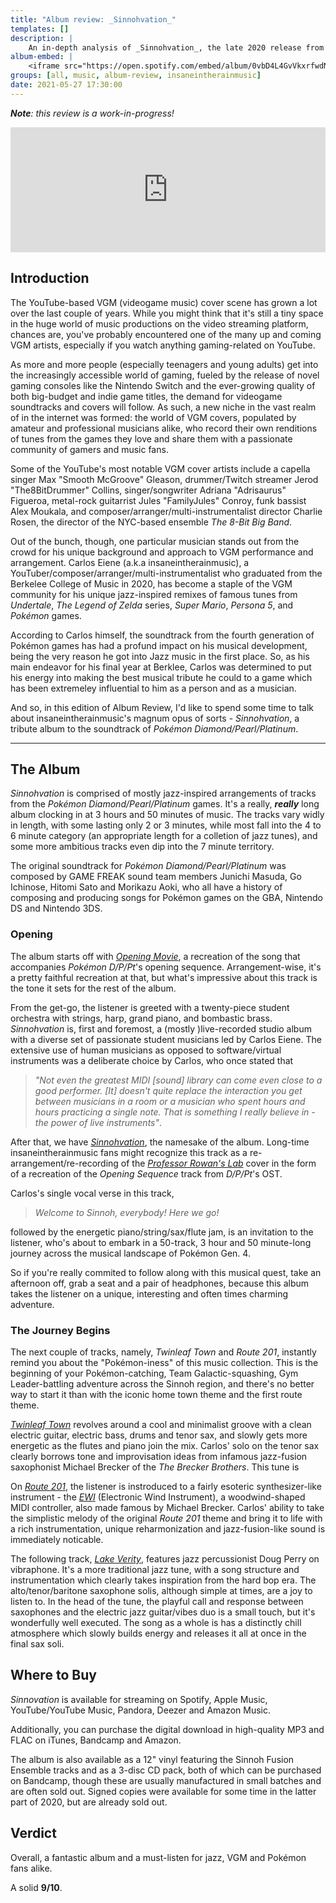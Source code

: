 ```yaml
---
title: "Album review: _Sinnohvation_" 
templates: []
description: |
    An in-depth analysis of _Sinnohvation_, the late 2020 release from composer, arranger, YouTuber and multi-instrumentalist Carlos "insaneintherainmusic" Eiene.
album-embed: | 
    <iframe src="https://open.spotify.com/embed/album/0vbD4L4GvVkxrfwdN6iL5e" width=100% height="200" frameborder="0" allowtransparency="true" allow="encrypted-media"></iframe> 
groups: [all, music, album-review, insaneintherainmusic]
date: 2021-05-27 17:30:00
--- 
```


_**Note**: this review is a work-in-progress!_

<iframe src="https://open.spotify.com/embed/album/0vbD4L4GvVkxrfwdN6iL5e" width=100% height="200" frameborder="0" allowtransparency="true" allow="encrypted-media"></iframe>

## Introduction

The YouTube-based VGM (videogame music) cover scene has grown a lot over the last couple of years. While you might think that it's still a tiny space in the huge world of music productions on the video streaming platform, chances are, you've probably encountered one of the many up and coming VGM artists, especially if you watch anything gaming-related on YouTube.

As more and more people (especially  teenagers and young adults) get into the increasingly accessible world of gaming, fueled by the release of novel gaming consoles like the Nintendo Switch and the ever-growing quality of both big-budget and indie game titles, the demand for videogame soundtracks and covers will follow. As such, a new niche in the vast realm of in the internet was formed: the world of VGM covers, populated by amateur and professional musicians alike, who record their own renditions of tunes from the games they love and share them with a passionate community of gamers and music fans.

Some of the YouTube's most notable VGM cover artists include a capella singer Max "Smooth McGroove" Gleason, drummer/Twitch streamer Jerod "The8BitDrummer" Collins, singer/songwriter Adriana "Adrisaurus" Figueroa, metal-rock guitarrist Jules "FamilyJules" Conroy, funk bassist Alex Moukala, and composer/arranger/multi-instrumentalist director Charlie Rosen, the director of the NYC-based ensemble _The 8-Bit Big Band_.

Out of the bunch, though, one particular musician stands out from the crowd for his unique background and approach to VGM performance and arrangement. Carlos Eiene (a.k.a insaneintherainmusic), a YouTuber/composer/arranger/multi-instrumentalist who graduated from the Berkelee College of Music in 2020, has become a staple of the VGM community for his unique jazz-inspired remixes of famous tunes from _Undertale_, _The Legend of Zelda_ series, _Super Mario_, _Persona 5_, and _Pokémon_ games.

According to Carlos himself, the soundtrack from the fourth generation of Pokémon games has had a profund impact on his musical development, being the very reason he got into Jazz music in the first place. So, as his main endeavor for his final year at Berklee, Carlos was determined to put his energy into making the best musical tribute he could to a game which has been extremeley influential to him as a person and as a musician.

And so, in this edition of Album Review, I'd like to spend some time to talk about insaneintherainmusic's magnum opus of sorts - _Sinnohvation_, a tribute album to the soundtrack of _Pokémon Diamond/Pearl/Platinum_.

<!-- ## Who is insaneintherainmusic?

Carlos Eiene is an American-Filipino composer, multi-instrumentalist and arranger from Seattle. He started recording his first jazz remixes of VGM tunes while he was still in high school. 

He is one of the few big names in the VGM scene with a background in Jazz. He studied Contemporary Composition and Jazz Performance at the Berkelee College of Music in Boston.  -->

---

## The Album

_Sinnohvation_ is comprised of mostly jazz-inspired arrangements of tracks from the _Pokémon Diamond/Pearl/Platinum_ games. It's a  really, _**really**_ long album clocking in at 3 hours and 50 minutes of music. The tracks vary widly in length, with some lasting only 2 or 3 minutes, while most fall into the 4 to 6 minute category (an appropriate length for a colletion of jazz tunes), and some more ambitious tracks even dip into the 7 minute territory. 

The original soundtrack for _Pokémon Diamond/Pearl/Platinum_ was composed by GAME FREAK sound team members Junichi Masuda, Go Ichinose, Hitomi Sato and Morikazu Aoki, who all have a history of composing and producing songs for Pokémon games on the GBA, Nintendo DS and Nintendo 3DS.

<!-- It's arguably the best album released so far by the youtuber/Berklee College of Music grad/multi-instrumentalist extraordinaire/cowbell virtuoso/tenor sax mainer/jazz madlad Carlos Eiene, a.k.a "insaneintherainmusic".

This album features jazz arrangements of 50 iconic tunes from the Pokémon Diamond/Pearl/Platinum soundtrack with almost 4 hours of jazzy greatness.

The sheer number (60+) of featured and guest musicians on this album is rarely heard of, even in the highest production quality albums in the history of modern music. -->


### Opening

The album starts off with [_Opening Movie_](https://www.youtube.com/watch?v=HJw6JAkkBTY&list=OLAK5uy_nAMy4Tld9n9JY8r-56mo1HHunMpLCcAcI&index=1), a recreation of the song that accompanies _Pokémon D/P/Pt_'s opening sequence. Arrangement-wise, it's a pretty faithful recreation at that, but what's impressive about this track is the tone it sets for the rest of the album. 

From the get-go, the listener is greeted with a twenty-piece student orchestra with strings, harp, grand piano, and bombastic brass. _Sinnohvation_ is, first and foremost, a (mostly )live-recorded studio album with a diverse set of passionate student musicians led by Carlos Eiene. The extensive use of human musicians as opposed to software/virtual instruments was a deliberate choice by Carlos, who once stated that 

> _"Not even the greatest MIDI [sound] library can come even close to a good performer. [It] doesn't quite replace the interaction you get between musicians in a room or a musician who spent hours and hours practicing a single note. That is something I really believe in - the power of live instruments"_.

After that, we have [_Sinnohvation_](https://www.youtube.com/watch?v=HG1sTfsXnuI&list=OLAK5uy_nAMy4Tld9n9JY8r-56mo1HHunMpLCcAcI&index=2), the namesake of the album. Long-time insaneintherainmusic fans might recognize this track as a re-arrangement/re-recording of the [_Professor Rowan's Lab_](https://www.youtube.com/watch?v=d6PrCE_Vy0E) cover in the form of a recreation of the _Opening Sequence_ track from _D/P/Pt_'s OST. 

Carlos's single vocal verse in this track,

> _Welcome to Sinnoh, everybody! Here we go!_

followed by the energetic piano/string/sax/flute jam, is an invitation to the listener, who's about to embark in a 50-track, 3 hour and 50 minute-long journey across the musical landscape of Pokémon Gen. 4. 

So if you're really commited to follow along with this musical quest, take an afternoon off, grab a seat and a pair of headphones, because this album takes the listener on a unique, interesting and often times charming adventure.

### The Journey Begins

The next couple of tracks, namely, _Twinleaf Town_ and _Route 201_, instantly remind you about the "Pokémon-iness" of this music collection. This is the beginning of your Pokémon-catching, Team Galactic-squashing, Gym Leader-battling adventure across the Sinnoh region, and there's no better way to start it than with the iconic home town theme and the first route theme.

[_Twinleaf Town_](https://www.youtube.com/watch?v=4qlm8kIulpo&list=OLAK5uy_nAMy4Tld9n9JY8r-56mo1HHunMpLCcAcI&index=3) revolves around a cool and minimalist groove with a clean electric guitar, electric bass, drums and tenor sax, and slowly gets more energetic as the flutes and piano join the mix. Carlos' solo on the tenor sax clearly borrows tone and improvisation ideas from infamous jazz-fusion saxophonist Michael Brecker of the _The Brecker Brothers_. This tune is 

On [_Route 201_](https://www.youtube.com/watch?v=zD5sJO0Y7Nk&list=OLAK5uy_nAMy4Tld9n9JY8r-56mo1HHunMpLCcAcI&index=4), the listener is instroduced to a fairly esoteric synthesizer-like instrument - the [_EWI_](https://en.wikipedia.org/wiki/EWI_(musical_instrument)) (Electronic Wind Instrument), a woodwind-shaped MIDI controller, also made famous by Michael Brecker. Carlos' ability to take the simplistic melody of the original _Route 201_ theme and bring it to life with a rich instrumentation, unique reharmonization and jazz-fusion-like sound is immediately noticable. 

The following track, [_Lake Verity_](https://www.youtube.com/watch?v=sXajUkHjghk&list=OLAK5uy_nAMy4Tld9n9JY8r-56mo1HHunMpLCcAcI&index=5), features jazz percussionist Doug Perry on vibraphone. It's a more traditional jazz tune, with a song structure and instrumentation which clearly takes inspiration from the hard bop era. The alto/tenor/baritone saxophone solis, although simple at times, are a joy to listen to. In the head of the tune, the playful call and response between saxophones and the electric jazz guitar/vibes duo is a small touch, but it's wonderfully well executed. The song as a whole is has a distinctly chill atmosphere which slowly builds energy and releases it all at once in the final sax soli.



## Where to Buy

_Sinnovation_ is available for streaming on Spotify, Apple Music, YouTube/YouTube Music, Pandora, Deezer and Amazon Music.

Additionally, you can purchase the digital download in high-quality MP3 and FLAC on iTunes, Bandcamp and Amazon.

The album is also available as a 12" vinyl featuring the Sinnoh Fusion Ensemble tracks and as a 3-disc CD pack, both of which can be purchased on Bandcamp, though these are usually manufactured in small batches and are often sold out. Signed copies were available for some time in the latter part of 2020, but are already sold out.


## Verdict

Overall, a fantastic album and a must-listen for jazz, VGM and Pokémon fans alike. 

A solid **9/10**.



